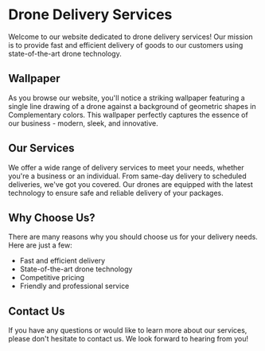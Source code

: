 <!--font:Poppins-->

# Drone Delivery Services

Welcome to our website dedicated to drone delivery services! Our mission is to provide fast and efficient delivery of goods to our customers using state-of-the-art drone technology.

## Wallpaper

As you browse our website, you'll notice a striking wallpaper featuring a single line drawing of a drone against a background of geometric shapes in Com<wbr>ple<wbr>men<wbr>ta<wbr>ry colors. This wallpaper perfectly captures the essence of our business - modern, sleek, and innovative.

## Our Services

We offer a wide range of delivery services to meet your needs, whether you're a business or an individual. From same-day delivery to scheduled deliveries, we've got you covered. Our drones are equipped with the latest technology to ensure safe and reliable delivery of your packages.

## Why Choose Us?

There are many reasons why you should choose us for your delivery needs. Here are just a few:

-   Fast and efficient delivery
-   State-of-the-art drone technology
-   Competitive pricing
-   Friendly and professional service

## Contact Us

If you have any questions or would like to learn more about our services, please don't hesitate to contact us. We look forward to hearing from you!

<!--

Write me markdown content of website with wallpaper:

"A wallpaper with a single line drawing of a drone, against a background of geometric shapes in Com<wbr>ple<wbr>men<wbr>ta<wbr>ry colors."

The header of the page should not be copy of the text but rather a real content of the website which is using this wallpaper.


---


# Drone Delivery Services

Welcome to our website dedicated to drone delivery services! Our mission is to provide fast and efficient delivery of goods to our customers using state-of-the-art drone technology.

## Wallpaper

As you browse our website, you'll notice a striking wallpaper featuring a single line drawing of a drone against a background of geometric shapes in Com<wbr>ple<wbr>men<wbr>ta<wbr>ry colors. This wallpaper perfectly captures the essence of our business - modern, sleek, and innovative.

## Our Services

We offer a wide range of delivery services to meet your needs, whether you're a business or an individual. From same-day delivery to scheduled deliveries, we've got you covered. Our drones are equipped with the latest technology to ensure safe and reliable delivery of your packages.

## Why Choose Us?

There are many reasons why you should choose us for your delivery needs. Here are just a few:

- Fast and efficient delivery
- State-of-the-art drone technology
- Competitive pricing
- Friendly and professional service

## Contact Us

If you have any questions or would like to learn more about our services, please don't hesitate to contact us. We look forward to hearing from you!


---


Write me a Google font which is best fitting for the website.

Pick from the list:
- Futura
- Lato
- Orbitron
- Raleway
- Lobster
- Great Vibes
- Poppins
- Inter
- Alegreya
- Montserrat
- Roboto
- Dancing Script
- Open Sans
- Exo 2
- Barlow Condensed
- Playfair Display
- IBM Plex Sans


Write just the font name nothing else.


---


Poppins

-->

